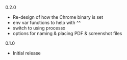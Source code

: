 0.2.0
* Re-design of how the Chrome binary is set
* env var functions to help with ^^
* switch to using processx
* options for naming & placing PDF & screenshot files

0.1.0 
* Initial release

